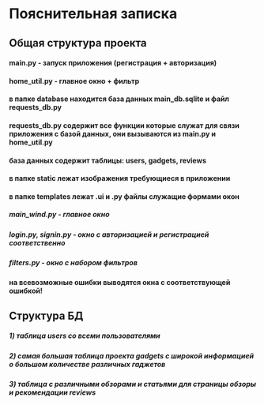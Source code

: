 # Пояснительная записка

## Общая структура проекта
#### main.py - запуск приложения (регистрация + авторизация)
#### home_util.py - главное окно + фильтр
#### в папке database находится база данных main_db.sqlite и файл requests_db.py
#### requests_db.py содержит все функции которые служат для связи приложения с базой данных, они вызываются из main.py и home_util.py
#### база данных содержит таблицы: users, gadgets, reviews
#### в папке static лежат изображения требующиеся в приложении
#### в папке templates лежат .ui и .py файлы служащие формами окон
##### main_wind.py - главное окно
##### login.py, signin.py - окно с авторизацией и регистрацией соответственно
##### filters.py - окно с набором фильтров
#### на всевозможные ошибки выводятся окна с соответствующей ошибкой!

## Структура БД
##### 1) таблица users со всеми пользователями
##### 2) самая большая таблица проекта gadgets с широкой информацией о большом количестве различных гаджетов
##### 3) таблица с различными обзорами и статьями для страницы обзоры и рекомендации reviews
